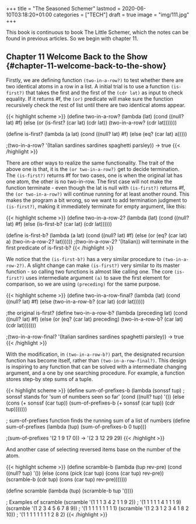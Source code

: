 +++
title = "The Seasoned Schemer"
lastmod = 2020-06-10T03:18:20+01:00
categories = ["TECH"]
draft = true
image = "img/111.jpg"
+++

This book is continuous to book The Little Schemer, which the notes can be found
in previous articles. So we begin with chapter 11.


## Chapter 11 Welcome Back to the Show {#chapter-11-welcome-back-to-the-show}

Firstly, we are defining function `(two-in-a-row?)` to test whether there are two
identical atoms in a row in a list. A initial trial is to use a function
`(is-first?)` that takes the first and the first of the `(cdr lat)` as input to
check equality. If it returns #f, the `(or)` predicate will make sure the
function recursively check the rest of list until there are two identical atoms appear.

{{< highlight scheme >}}
(define two-in-a-row?
  (lambda (lat)
    (cond
      ((null? lat) #f)
      (else
        (or (is-first? (car lat) (cdr lat))
            (two-in-a-row? (cdr lat)))))))

(define is-first?
  (lambda (a lat)
    (cond
      ((null? lat) #f)
      (else (eq? (car lat) a)))))

;(two-in-a-row? '(Italian sardines sardines spaghetti parsley)) -> true
{{< /highlight >}}

There are other ways to realize the same functionality. The trait of the above one
is that, it is the `(or two-in-a-row?)` get to decide termination. The `(is-first?)` returns #f for two cases, one is when the original lat has
one atom, the other is no two-in-row. The first case will not make the function
terminate - even though the lat is null with `(is-first?)` returns #f, the `(or
two-in-a-row?)` will continue running for at least another round. This makes the
program a bit wrong, so we want to add termination judgment to `(is-first?)`,
making it immediately terminate for empty argument, like this:

{{< highlight scheme >}}
(define two-in-a-row-2?
  (lambda (lat)
    (cond
      ((null? lat) #f)
      (else
       (is-first-b? (car lat) (cdr lat))))))

(define is-first-b?
  (lambda (a lat)
    (cond
      ((null? lat) #f)
      (else (or (eq? (car lat) a)
                (two-in-a-row-2? lat))))))
;(two-in-a-row-2? '(Italian)) will terminate in the first predicate of is-first-b?
{{< /highlight >}}

We notice that the `(is-first-b?)` has a very similar procedure to
`(two-in-a-row-2?)`. A slight change can make `(is-first?)` very similar to its
master function - so calling two functions is almost like calling one. The
core `(is-first?)` uses intermediate argument `(a)` to save the first element
for comparison, so we are using `(preceding)` for the same purpose.

{{< highlight scheme >}}
(define two-in-a-row-final?
  (lambda (lat)
    (cond
      ((null? lat) #f)
      (else (two-in-a-row-b? (car lat) (cdr lat))))))

;the original is-first?
(define two-in-a-row-b?
  (lambda (preceding lat)
    (cond
      ((null? lat) #f)
      (else (or (eq? (car lat) preceding)
                (two-in-a-row-b? (car lat) (cdr lat)))))))

;(two-in-a-row-final? '(Italian sardines sardines spaghetti parsley)) -> true
{{< /highlight >}}

With the modification, in `(two-in-a-row-b?)` part, the designated recursion function has
become itself, rather than `(two-in-a-row-final?)`. This design is inspiring to
any function that can be solved with a intermediate changing argument, and a one
by one searching procedure. For example, a function stores step-by step sums of a tuple.

{{< highlight scheme >}}
(define sum-of-prefixes-b
  (lambda (sonssf tup)     ; sonssf stands for 'sum of numbers seen so far'
    (cond
      ((null? tup) '())
      (else (cons (+ sonssf (car tup))
                  (sum-of-prefixes-b
                   (+ sonssf (car tup))
                   (cdr tup)))))))

; sum-of-prefixes function finds the running sum of a list of numbers
(define sum-of-prefixes
  (lambda (tup)
    (sum-of-prefixes-b 0 tup)))

;(sum-of-prefixes '(2 1 9 17 0)) -> '(2 3 12 29 29)
{{< /highlight >}}

And another case of selecting reversed items base on the number of the atom.

{{< highlight scheme >}}
(define scramble-b
  (lambda (tup rev-pre)
    (cond
      ((null? tup) '())
      (else
       (cons (pick (car tup) (cons (car tup) rev-pre))
             (scramble-b (cdr tup)
                         (cons (car tup) rev-pre)))))))

(define scramble
  (lambda (tup)
    (scramble-b tup '())))

; Examples of scramble
(scramble '(1 1 1 3 4 2 1 1 9 2))       ; '(1 1 1 1 1 4 1 1 1 9)
(scramble '(1 2 3 4 5 6 7 8 9))         ; '(1 1 1 1 1 1 1 1 1)
(scramble '(1 2 3 1 2 3 4 1 8 2 10))    ; '(1 1 1 1 1 1 1 1 2 8 2)
{{< /highlight >}}

